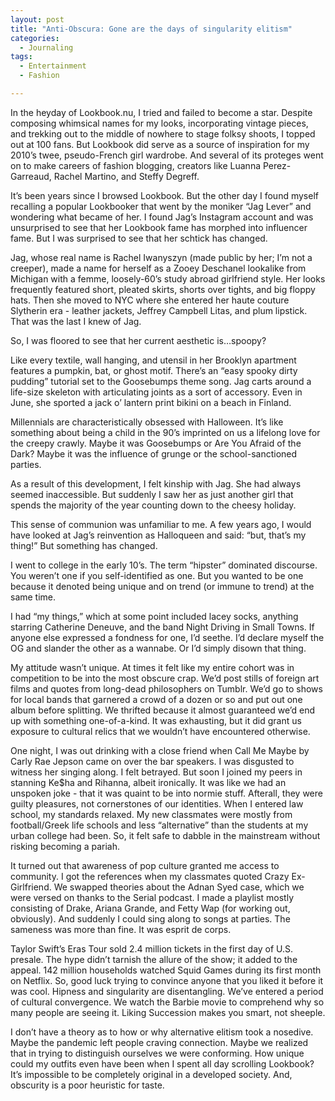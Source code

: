```yaml
---
layout: post
title: "Anti-Obscura: Gone are the days of singularity elitism"
categories:
  - Journaling
tags:
  - Entertainment
  - Fashion

---
```

In the heyday of Lookbook.nu, I tried and failed to become a star. Despite composing whimsical names for my looks, incorporating vintage pieces, and trekking out to the middle of nowhere to stage folksy shoots, I topped out at 100 fans. But Lookbook did serve as a source of inspiration for my 2010’s twee, pseudo-French girl wardrobe. And several of its proteges went on to make careers of fashion blogging, creators like Luanna Perez-Garreaud, Rachel Martino, and Steffy Degreff.

It’s been years since I browsed Lookbook. But the other day I found myself recalling a popular Lookbooker that went by the moniker “Jag Lever” and wondering what became of her.  I found Jag’s Instagram account and was unsurprised to see that her Lookbook fame has morphed into influencer fame.  But I was surprised to see that her schtick has changed.

Jag, whose real name is Rachel Iwanyszyn (made public by her; I’m not a creeper), made a name for herself as a Zooey Deschanel lookalike from Michigan with a femme, loosely-60’s study abroad girlfriend style. Her looks frequently featured short, pleated skirts, shorts over tights, and big floppy hats. Then she moved to NYC where she entered her haute couture Slytherin era - leather jackets, Jeffrey Campbell Litas, and plum lipstick. That was the last I knew of Jag.

So, I was floored to see that her current aesthetic is…spoopy?

Like every textile, wall hanging, and utensil in her Brooklyn apartment features a pumpkin, bat, or ghost motif. There’s an “easy spooky dirty pudding” tutorial set to the Goosebumps theme song. Jag carts around a life-size skeleton with articulating joints as a sort of accessory. Even in June, she sported a jack o’ lantern print bikini on a beach in Finland.

Millennials are characteristically obsessed with Halloween. It’s like something about being a child in the 90’s imprinted on us a lifelong love for the creepy crawly. Maybe it was Goosebumps or Are You Afraid of the Dark? Maybe it was the influence of grunge or the school-sanctioned parties. 

As a result of this development, I felt kinship with Jag. She had always seemed inaccessible. But suddenly I saw her as just another girl that spends the majority of the year counting down to the cheesy holiday.  

This sense of communion was unfamiliar to me. A few years ago, I would have looked at Jag’s reinvention as Halloqueen and said: “but, that’s my thing!” But something has changed.

I went to college in the early 10’s. The term “hipster” dominated discourse. You weren’t one if you self-identified as one. But you wanted to be one because it denoted being unique and on trend (or immune to trend) at the same time.

I had “my things,” which at some point included lacey socks, anything starring Catherine Deneuve, and the band Night Driving in Small Towns. If anyone else expressed a fondness for one, I’d seethe. I’d declare myself the OG and slander the other as a wannabe. Or I’d simply disown that thing.

My attitude wasn’t unique. At times it felt like my entire cohort was in competition to be into the most obscure crap. We’d post stills of foreign art films and quotes from long-dead philosophers on Tumblr. We’d go to shows for local bands that garnered a crowd of a dozen or so and put out one album before splitting. We thrifted because it almost guaranteed we’d end up with something one-of-a-kind. It was exhausting, but it did grant us exposure to cultural relics that we wouldn’t have encountered otherwise.

One night, I was out drinking with a close friend when Call Me Maybe by Carly Rae Jepson came on over the bar speakers.  I  was disgusted to witness her singing along.  I felt betrayed. But soon I joined my peers in stanning Ke$ha and Rihanna, albeit ironically. It was like we had an unspoken joke - that it was quaint to be into normie stuff. Afterall, they were guilty pleasures, not cornerstones of our identities.
When I entered law school, my standards relaxed. My new classmates were mostly from football/Greek life schools and less “alternative” than the students at my urban college had been. So, it felt safe to dabble in the mainstream without risking becoming a pariah.

It turned out that awareness of pop culture granted me access to community. I got the references when my classmates quoted Crazy Ex-Girlfriend. We swapped theories about the Adnan Syed case, which we were versed on thanks to the Serial podcast. I made a playlist mostly consisting of Drake, Ariana Grande, and Fetty Wap (for working out, obviously). And suddenly I could sing along to songs at parties. The sameness was more than fine. It was esprit de corps.

Taylor Swift’s Eras Tour sold 2.4 million tickets in the first day of U.S. presale. The hype didn’t tarnish the allure of the show; it added to the appeal. 142 million households watched Squid Games during its first month on Netflix. So, good luck trying to convince anyone that you liked it before it was cool. Hipness and singularity are disentangling. We’ve entered a period of cultural convergence. We watch the Barbie movie to comprehend why so many people are seeing it. Liking Succession makes you smart, not sheeple. 

I don’t have a theory as to how or why alternative elitism took a nosedive. Maybe the pandemic left people craving connection. Maybe we realized that in trying to distinguish ourselves we were conforming. How unique could my outfits even have been when I spent all day scrolling Lookbook? It’s impossible to be completely original in a developed society.  And, obscurity is a poor heuristic for taste. 
